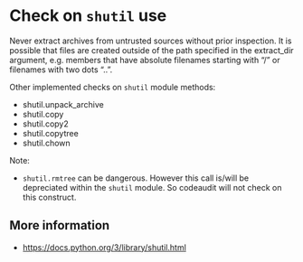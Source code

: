 # Check on `shutil` use



Never extract archives from untrusted sources without prior inspection. It is possible that files are created outside of the path specified in the extract_dir argument, e.g. members that have absolute filenames starting with “/” or filenames with two dots “..”. 

Other implemented checks on `shutil` module methods:
* shutil.unpack_archive
* shutil.copy
* shutil.copy2
* shutil.copytree
* shutil.chown

Note:
* `shutil.rmtree` can be dangerous. However this call is/will be depreciated within the `shutil` module. So codeaudit will not check on this construct.


## More information

* https://docs.python.org/3/library/shutil.html
